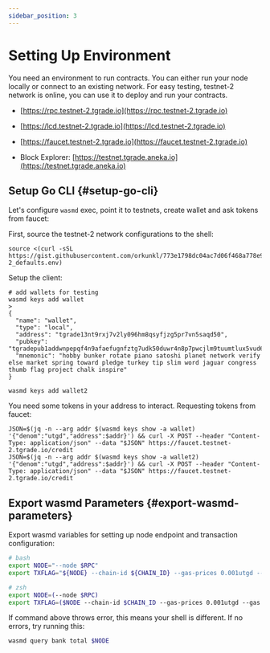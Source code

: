 ```yaml
---
sidebar_position: 3
---
```


# Setting Up Environment

You need an environment to run contracts. You can either run your node locally or connect to an existing network. For
easy testing, testnet-2 network is online, you can use it to deploy and run your contracts.

- [https://rpc.testnet-2.tgrade.io](https://rpc.testnet-2.tgrade.io)
- [https://lcd.testnet-2.tgrade.io](https://lcd.testnet-2.tgrade.io)
- [https://faucet.testnet-2.tgrade.io](https://faucet.testnet-2.tgrade.io)

- Block Explorer: [https://testnet.tgrade.aneka.io](https://testnet.tgrade.aneka.io)

## Setup Go CLI {#setup-go-cli}

Let's configure `wasmd` exec, point it to testnets, create wallet and ask tokens from faucet:

First, source the testnet-2 network configurations to the shell:

```shell
source <(curl -sSL https://gist.githubusercontent.com/orkunkl/773e1798dc04ac7d06f468a778e90db6/raw/747290af38420138c1179ec3ce7d89f28e3accca/testnet-2_defaults.env)
```

Setup the client:

```shell
# add wallets for testing
wasmd keys add wallet
>
{
  "name": "wallet",
  "type": "local",
  "address": "tgrade13nt9rxj7v2ly096hm8qsyfjzg5pr7vn5saqd50",
  "pubkey": "tgradepub1addwnpepqf4n9afaefugnfztg7udk50duwr4n8p7pwcjlm9tuumtlux5vud6qvfgp9g",
  "mnemonic": "hobby bunker rotate piano satoshi planet network verify else market spring toward pledge turkey tip slim word jaguar congress thumb flag project chalk inspire"
}

wasmd keys add wallet2
```

You need some tokens in your address to interact. 
Requesting tokens from faucet:

```shell
JSON=$(jq -n --arg addr $(wasmd keys show -a wallet) '{"denom":"utgd","address":$addr}') && curl -X POST --header "Content-Type: application/json" --data "$JSON" https://faucet.testnet-2.tgrade.io/credit
JSON=$(jq -n --arg addr $(wasmd keys show -a wallet2) '{"denom":"utgd","address":$addr}') && curl -X POST --header "Content-Type: application/json" --data "$JSON" https://faucet.testnet-2.tgrade.io/credit
```

## Export wasmd Parameters {#export-wasmd-parameters}

Export wasmd variables for setting up node endpoint and transaction configuration:

```bash
# bash
export NODE="--node $RPC"
export TXFLAG="${NODE} --chain-id ${CHAIN_ID} --gas-prices 0.001utgd --gas auto --gas-adjustment 1.3"

# zsh
export NODE=(--node $RPC)
export TXFLAG=($NODE --chain-id $CHAIN_ID --gas-prices 0.001utgd --gas auto --gas-adjustment 1.3)
```

If command above throws error, this means your shell is different. If no errors, try running this:

```bash
wasmd query bank total $NODE
```
